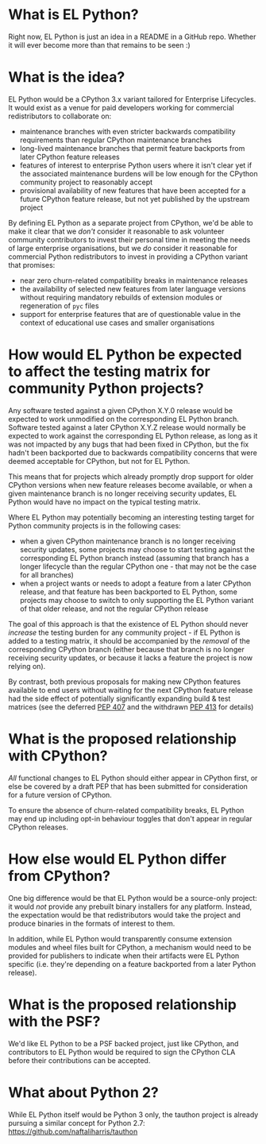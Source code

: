 # What is EL Python?

Right now, EL Python is just an idea in a README in a GitHub repo.
Whether it will ever become more than that remains to be seen :)

# What is the idea?

EL Python would be a CPython 3.x variant tailored for Enterprise Lifecycles. It would exist as a venue for
paid developers working for commercial redistributors to collaborate on:

- maintenance branches with even stricter backwards compatibility requirements than regular CPython
  maintenance branches
- long-lived maintenance branches that permit feature backports from later CPython feature releases 
- features of interest to enterprise Python users where it isn't clear yet if the associated maintenance
  burdens will be low enough for the CPython community project to reasonably accept
- provisional availability of new features that have been accepted for a future CPython feature release,
  but not yet published by the upstream project
 
By defining EL Python as a separate project from CPython, we'd be able to make it clear that we
*don't* consider it reasonable to ask volunteer community contributors to invest their personal time
in meeting the needs of large enterprise organisations, but we *do* consider it reasonable for
commercial Python redistributors to invest in providing a CPython variant that promises:

- near zero churn-related compatibility breaks in maintenance releases
- the availability of selected new features from later language versions without requiring
  mandatory rebuilds of extension modules or regeneration of `pyc` files
- support for enterprise features that are of questionable value in the context of educational
  use cases and smaller organisations

# How would EL Python be expected to affect the testing matrix for community Python projects?

Any software tested against a given CPython X.Y.0 release would be expected to work unmodified on the
corresponding EL Python branch. Software tested against a later CPython X.Y.Z release would normally
be expected to work against the corresponding EL Python release, as long as it was not impacted by
any bugs that had been fixed in CPython, but the fix hadn't been backported due to backwards
compatibility concerns that were deemed acceptable for CPython, but not for EL Python.

This means that for projects which already promptly drop support for older CPython versions when
new feature releases become available, or when a given maintenance branch is no longer receiving
security updates, EL Python would have no impact on the typical testing matrix.

Where EL Python may potentially becoming an interesting testing target for Python community projects
is in the following cases:

- when a given CPython maintenance branch is no longer receiving security updates, some projects
  may choose to start testing against the corresponding EL Python branch instead (assuming that
  branch has a longer lifecycle than the regular CPython one - that may not be the case for all
  branches)
- when a project wants or needs to adopt a feature from a later CPython release, and that feature
  has been backported to EL Python, some projects may choose to switch to only supporting the
  EL Python variant of that older release, and not the regular CPython release
 
The goal of this approach is that the existence of EL Python should never *increase* the testing
burden for any community project - if EL Python is added to a testing matrix, it should be
accompanied by the *removal* of the corresponding CPython branch (either because that branch is
no longer receiving security updates, or because it lacks a feature the project is now relying on).

By contrast, both previous proposals for making new CPython features available to end users without
waiting for the next CPython feature release had the side effect of potentially significantly
expanding build & test matrices (see the deferred [PEP 407](https://www.python.org/dev/peps/pep-0407/)
and the withdrawn [PEP 413](https://www.python.org/dev/peps/pep-0413/) for details)

# What is the proposed relationship with CPython?

*All* functional changes to EL Python should either appear in CPython first, or else be covered by a
draft PEP that has been submitted for consideration for a future version of CPython.

To ensure the absence of churn-related compatibility breaks, EL Python may end up including
opt-in behaviour toggles that don't appear in regular CPython releases.

# How else would EL Python differ from CPython?

One big difference would be that EL Python would be a source-only project: it would *not* provide
any prebuilt binary installers for any platform. Instead, the expectation would be that
redistributors would take the project and produce binaries in the formats of interest to them.

In addition, while EL Python would transparently consume extension modules and wheel files built
for CPython, a mechanism would need to be provided for publishers to indicate when their
artifacts were EL Python specific (i.e. they're depending on a feature backported from a later
Python release).

# What is the proposed relationship with the PSF?

We'd like EL Python to be a PSF backed project, just like CPython, and contributors to EL Python
would be required to sign the CPython CLA before their contributions can be accepted.

# What about Python 2?

While EL Python itself would be Python 3 only, the tauthon project is already pursuing a similar concept for Python 2.7: https://github.com/naftaliharris/tauthon
